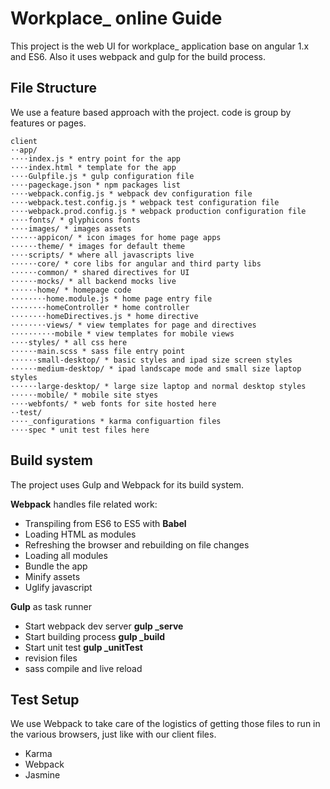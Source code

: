 # Workplace_ online Guide

This project is the web UI for workplace_ application base on angular 1.x and ES6. Also it uses webpack and gulp for the build process.


## File Structure

We use a feature based approach with the project. code is group by features or pages. 

```
client
⋅⋅app/
⋅⋅⋅⋅index.js * entry point for the app
⋅⋅⋅⋅index.html * template for the app
⋅⋅⋅⋅Gulpfile.js * gulp configuration file
⋅⋅⋅⋅pageckage.json * npm packages list
⋅⋅⋅⋅webpack.config.js * webpack dev configuration file
⋅⋅⋅⋅webpack.test.config.js * webpack test configuration file
⋅⋅⋅⋅webpack.prod.config.js * webpack production configuration file
⋅⋅⋅⋅fonts/ * glyphicons fonts
⋅⋅⋅⋅images/ * images assets
⋅⋅⋅⋅⋅⋅appicon/ * icon images for home page apps
⋅⋅⋅⋅⋅⋅theme/ * images for default theme
⋅⋅⋅⋅scripts/ * where all javascripts live
⋅⋅⋅⋅⋅⋅core/ * core libs for angular and third party libs
⋅⋅⋅⋅⋅⋅common/ * shared directives for UI
⋅⋅⋅⋅⋅⋅mocks/ * all backend mocks live
⋅⋅⋅⋅⋅⋅home/ * homepage code
⋅⋅⋅⋅⋅⋅⋅⋅home.module.js * home page entry file
⋅⋅⋅⋅⋅⋅⋅⋅homeController * home controller
⋅⋅⋅⋅⋅⋅⋅⋅homeDirectives.js * home directive
⋅⋅⋅⋅⋅⋅⋅⋅views/ * view templates for page and directives
⋅⋅⋅⋅⋅⋅⋅⋅⋅⋅mobile * view templates for mobile views
⋅⋅⋅⋅styles/ * all css here
⋅⋅⋅⋅⋅⋅main.scss * sass file entry point
⋅⋅⋅⋅⋅⋅small-desktop/ * basic styles and ipad size screen styles
⋅⋅⋅⋅⋅⋅medium-desktop/ * ipad landscape mode and small size laptop styles
⋅⋅⋅⋅⋅⋅large-desktop/ * large size laptop and normal desktop styles
⋅⋅⋅⋅⋅⋅mobile/ * mobile site styes
⋅⋅⋅⋅webfonts/ * web fonts for site hosted here
⋅⋅test/
⋅⋅⋅⋅_configurations * karma configuartion files
⋅⋅⋅⋅spec * unit test files here

```

## Build system
The project uses Gulp and Webpack for its build system.

**Webpack** handles file related work:
* Transpiling from ES6 to ES5 with **Babel**
* Loading HTML as modules
* Refreshing the browser and rebuilding on file changes
* Loading all modules
* Bundle the app
* Minify assets
* Uglify javascript

**Gulp** as task runner
* Start webpack dev server **gulp _serve**
* Start building process **gulp _build**
* Start unit test **gulp _unitTest**
* revision files
* sass compile and live reload

## Test Setup
We use Webpack to take care of the logistics of getting those files to run in the various browsers, just like with our client files.
* Karma
* Webpack
* Jasmine



